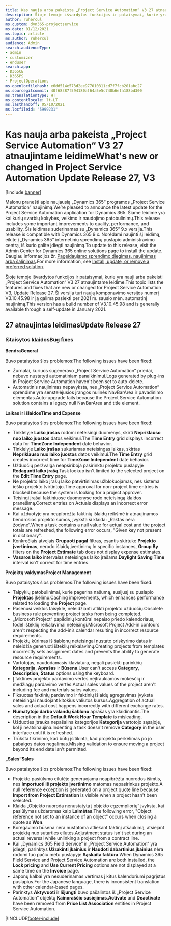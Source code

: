 ```yaml
---
title: Kas nauja arba pakeista „Project Service Automation“ V3 27 atnaujintame leidime
description: Šioje temoje išvardytos funkcijos ir pataisymai, kurie yra pasiekiami „Project Service Automation“ V3 27 atnaujintame leidime.
author: ruhercul
ms.custom: dyn365-projectservice
ms.date: 01/12/2021
ms.topic: article
ms.author: ruhercul
audience: Admin
search.audienceType:
- admin
- customizer
- enduser
search.app:
- D365CE
- D365PS
- ProjectOperations
ms.openlocfilehash: e6dd514e573d2ee977010311cd7f7fcb201abc27
ms.sourcegitcommit: 40f68387f594180af64a5e5c748b6efa188bd300
ms.translationtype: HT
ms.contentlocale: lt-LT
ms.lasthandoff: 05/10/2021
ms.locfileid: "5999231"
---
```

# <a name="whats-new-or-changed-in-project-service-automation-update-release-27-v3"></a><span data-ttu-id="c9055-103">Kas nauja arba pakeista „Project Service Automation“ V3 27 atnaujintame leidime</span><span class="sxs-lookup"><span data-stu-id="c9055-103">What's new or changed in Project Service Automation Update Release 27, V3</span></span>

[!include [banner](../includes/psa-now-project-operations.md)]

<span data-ttu-id="c9055-104">Malonu pranešti apie naujausią „Dynamics 365“ programos „Project Service Automation“ naujinimą.</span><span class="sxs-lookup"><span data-stu-id="c9055-104">We’re pleased to announce the latest update for the Project Service Automation application for Dynamics 365.</span></span> <span data-ttu-id="c9055-105">Šiame leidime yra kai kurių svarbių kokybės, veikimo ir naudojimo patobulinimų.</span><span class="sxs-lookup"><span data-stu-id="c9055-105">This release includes some important improvements to quality, performance, and usability.</span></span> <span data-ttu-id="c9055-106">Šis leidimas suderinamas su „Dynamics 365“ 9.x versija.</span><span class="sxs-lookup"><span data-stu-id="c9055-106">This release is compatible with Dynamics 365 9.x.</span></span> <span data-ttu-id="c9055-107">Norėdami naujinti šį leidimą, eikite į „Dynamics 365“ internetinių sprendimų puslapio administravimo centrą, iš kurio galite įdiegti naujinimą.</span><span class="sxs-lookup"><span data-stu-id="c9055-107">To update to this release, visit the Admin Center for Dynamics 365 online solutions page to install the update.</span></span> <span data-ttu-id="c9055-108">Daugiau informacijos žr. [Pageidaujamo sprendimo diegimas, naujinimas arba šalinimas](/power-platform/admin/install-remove-preferred-solution).</span><span class="sxs-lookup"><span data-stu-id="c9055-108">For more information, see [Install, update, or remove a preferred solution](/power-platform/admin/install-remove-preferred-solution).</span></span>

<span data-ttu-id="c9055-109">Šioje temoje išvardytos funkcijos ir pataisymai, kurie yra nauji arba pakeisti „Project Service Automation“ V3 27 atnaujintame leidime.</span><span class="sxs-lookup"><span data-stu-id="c9055-109">This topic lists the features and fixes that are new or changed for Project Service Automation V3, Update Release 27.</span></span> <span data-ttu-id="c9055-110">Ši versija turi naują komponavimo versijos numerį V3.10.45.98 ir ją galima pasiekti per 2021 m. sausio mėn. automatinį naujinimą.</span><span class="sxs-lookup"><span data-stu-id="c9055-110">This version has a build number of V3.10.45.98 and is generally available through a self-update in January 2021.</span></span>

## <a name="update-release-27"></a><span data-ttu-id="c9055-111">27 atnaujintas leidimas</span><span class="sxs-lookup"><span data-stu-id="c9055-111">Update Release 27</span></span>

### <a name="bug-fixes"></a><span data-ttu-id="c9055-112">Ištaisytos klaidos</span><span class="sxs-lookup"><span data-stu-id="c9055-112">Bug fixes</span></span>

<span data-ttu-id="c9055-113">**Bendra**</span><span class="sxs-lookup"><span data-stu-id="c9055-113">**General**</span></span>

<span data-ttu-id="c9055-114">Buvo pataisytos šios problemos:</span><span class="sxs-lookup"><span data-stu-id="c9055-114">The following issues have been fixed:</span></span>

- <span data-ttu-id="c9055-115">Žurnalai, kuriuos sugeneravo „Project Service Automation“ priedai, nebuvo nustatyti automatiniam panaikinimui.</span><span class="sxs-lookup"><span data-stu-id="c9055-115">Logs generated by plug-ins in Project Service Automation haven't been set to auto-delete.</span></span>
- <span data-ttu-id="c9055-116">Automatinis naujinimas nepavyksta, nes „Project Service Automation“ sprendime yra senstelėjusios įrangos nulinės NavBarArea ir pavadinimo elementas.</span><span class="sxs-lookup"><span data-stu-id="c9055-116">Auto-upgrade fails because the Project Service Automation solution contains a legacy null NavBarArea and title element.</span></span>

<span data-ttu-id="c9055-117">**Laikas ir išlaidos**</span><span class="sxs-lookup"><span data-stu-id="c9055-117">**Time and Expense**</span></span>

<span data-ttu-id="c9055-118">Buvo pataisytos šios problemos:</span><span class="sxs-lookup"><span data-stu-id="c9055-118">The following issues have been fixed:</span></span>

- <span data-ttu-id="c9055-119">Tinklelyje **Laiko įrašas** rodomi neteisingi duomenys, skirti **Nepriklauso nuo laiko juostos** datos veikimui.</span><span class="sxs-lookup"><span data-stu-id="c9055-119">The **Time Entry** grid displays incorrect data for **TimeZone Independent** date behavior.</span></span>
- <span data-ttu-id="c9055-120">Tinklelyje **Laiko įrašas** sukuriamas neteisingas laikas, skirtas **Nepriklauso nuo laiko juostos** datos veikimui.</span><span class="sxs-lookup"><span data-stu-id="c9055-120">The **Time Entry** grid creates incorrect time for **TimeZone Independent** date behavior.</span></span>
- <span data-ttu-id="c9055-121">Užduočių peržvalga neapsiriboja pasirinktu projektu puslapyje **Redaguoti laiko įrašą**.</span><span class="sxs-lookup"><span data-stu-id="c9055-121">Task lookup isn't limited to the selected project on the **Edit Time Entry** page.</span></span>
- <span data-ttu-id="c9055-122">Ne projekto laiko įrašų laiko patvirtinimas užblokuojamas, nes sistema ieško projekto tvirtintojo.</span><span class="sxs-lookup"><span data-stu-id="c9055-122">Time approval for non-project time entries is blocked because the system is looking for a project approver.</span></span>
- <span data-ttu-id="c9055-123">Teisingi įrašai faktiniuose duomenyse rodo neteisingą klaidos pranešimą.</span><span class="sxs-lookup"><span data-stu-id="c9055-123">Correct entries on Actuals displays an incorrect error message.</span></span>
- <span data-ttu-id="c9055-124">Kai užduotyje yra neapibrėžta faktinių išlaidų reikšmė ir atnaujinamos bendrosios projekto sumos, įvyksta ši klaida: „Raktas nėra žodyne“.</span><span class="sxs-lookup"><span data-stu-id="c9055-124">When a task contains a null value for actual cost and the project totals are refreshed, the following error occurs, "Given key not present in dictionary".</span></span>
- <span data-ttu-id="c9055-125">Konkrečiais atvejais **Grupuoti pagal** filtras, esantis skirtuke **Projekto įvertinimas**, nerodo išlaidų įvertinimų.</span><span class="sxs-lookup"><span data-stu-id="c9055-125">In specific instances, **Group By** filters on the **Project Estimate** tab does not display expense estimates.</span></span>
- <span data-ttu-id="c9055-126">**Vasaros laiko** intervalas neteisingas laiko įrašams.</span><span class="sxs-lookup"><span data-stu-id="c9055-126">**Daylight Saving Time** interval isn't correct for time entries.</span></span>

<span data-ttu-id="c9055-127">**Projektų valdymas**</span><span class="sxs-lookup"><span data-stu-id="c9055-127">**Project Management**</span></span>

<span data-ttu-id="c9055-128">Buvo pataisytos šios problemos:</span><span class="sxs-lookup"><span data-stu-id="c9055-128">The following issues have been fixed:</span></span>

- <span data-ttu-id="c9055-129">Talpyklų patobulinimai, kurie pagerina našumą, susijusį su puslapio **Projektas** įkėlimu.</span><span class="sxs-lookup"><span data-stu-id="c9055-129">Caching improvements, which enhances performance related to loading the **Project** page.</span></span>
- <span data-ttu-id="c9055-130">Pasenusi veiklos taisyklė, neleidžianti atlikti projekto užduočių.</span><span class="sxs-lookup"><span data-stu-id="c9055-130">Obsolete business rule preventing project tasks from being completed.</span></span>
- <span data-ttu-id="c9055-131">„Microsoft Project“ papildinių kontūrai nepaiso priedo kalendoriaus, todėl išteklių reikalavimai neteisingi.</span><span class="sxs-lookup"><span data-stu-id="c9055-131">Microsoft Project Add-in contours aren't respecting the add-in’s calendar resulting in incorrect resource requirements.</span></span>
- <span data-ttu-id="c9055-132">Projektų kūrimas iš šablonų neteisingai nustato priskyrimo datas ir neleidžia generuoti išteklių reikalavimų.</span><span class="sxs-lookup"><span data-stu-id="c9055-132">Creating projects from templates incorrectly sets assignment dates and prevents the ability to generate resource requirements.</span></span>
- <span data-ttu-id="c9055-133">Vartotojas, naudodamasis klaviatūra, negali pasiekti parinkčių **Kategorija**, **Aprašas** ir **Būsena**.</span><span class="sxs-lookup"><span data-stu-id="c9055-133">User can't access **Category**, **Description**, **Status** options using the keyboard.</span></span>
- <span data-ttu-id="c9055-134">Į faktines projekto pardavimo vertes neįtraukiamos mokesčių ir medžiagų pardavimo vertės.</span><span class="sxs-lookup"><span data-stu-id="c9055-134">Actual sales values of the project aren't including fee and materials sales values.</span></span>
- <span data-ttu-id="c9055-135">Fiksuotas faktinių pardavimo ir faktinių išlaidų agregavimas įvyksta neteisingai naudojant kitokius valiutos kursus.</span><span class="sxs-lookup"><span data-stu-id="c9055-135">Aggregation of actual sales and actual cost happens incorrectly with different exchange rates.</span></span>
- <span data-ttu-id="c9055-136">**Numatytojo darbo valandų šablono** aprašas yra klaidinantis.</span><span class="sxs-lookup"><span data-stu-id="c9055-136">The description in the **Default Work Hour Template** is misleading.</span></span>
- <span data-ttu-id="c9055-137">Užduoties įtrauka nepašalina kategorijos **Kategorija** vartotojo sąsajoje, kol ji neatsinaujina.</span><span class="sxs-lookup"><span data-stu-id="c9055-137">Indenting a task doesn't remove **Category** in the user interface until it is refreshed.</span></span>
- <span data-ttu-id="c9055-138">Trūksta tikrinimo, kad būtų įsitikinta, kad projekto perkėlimas po jo pabaigos datos negalimas.</span><span class="sxs-lookup"><span data-stu-id="c9055-138">Missing validation to ensure moving a project beyond its end date isn't permitted.</span></span>

<span data-ttu-id="c9055-139">**„Sales“**</span><span class="sxs-lookup"><span data-stu-id="c9055-139">**Sales**</span></span>

<span data-ttu-id="c9055-140">Buvo pataisytos šios problemos:</span><span class="sxs-lookup"><span data-stu-id="c9055-140">The following issues have been fixed:</span></span>

- <span data-ttu-id="c9055-141">Projekto pasiūlymo eilutėje generuojama neapibrėžta nuorodos išimtis, nes **Importuoti iš projekto įvertinimo** matomas nepasirinkus projekto.</span><span class="sxs-lookup"><span data-stu-id="c9055-141">A null reference exception is generated on a project quote line because **Import from Project Estimation** is visible when a project hasn't been selected.</span></span>
- <span data-ttu-id="c9055-142">Klaida „Objekto nuoroda nenustatyta į objekto egzempliorių“ įvyksta, kai pasiūlymas uždaromas kaip **Laimėtas**.</span><span class="sxs-lookup"><span data-stu-id="c9055-142">The following error, "Object reference not set to an instance of an object" occurs when closing a quote as **Won**.</span></span>
- <span data-ttu-id="c9055-143">Koregavimo būsena nėra nustatoma atliekant faktinį atšaukimą, atsiejant projektą nuo sutarties eilutės.</span><span class="sxs-lookup"><span data-stu-id="c9055-143">Adjustment status isn't set during an actual reversal while unlinking a project from a contract line.</span></span>
- <span data-ttu-id="c9055-144">Kai „Dynamics 365 Field Service“ ir „Project Service Automation“ yra įdiegti, parinktys **Užrakinti įkainius** ir **Naudoti dabartinius įkainius** nėra rodomi tuo pačiu metu puslapyje **Sąskaita faktūra**.</span><span class="sxs-lookup"><span data-stu-id="c9055-144">When Dynamics 365 Field Service and Project Service Automation are both installed, the **Lock pricing** and **Use Current Pricing** options are not displayed at a same time on the **Invoice** page.</span></span>
- <span data-ttu-id="c9055-145">Japonų kalbai yra nesuderinamas vertimas į kitus kalendoriumi pagrįstus puslapius.</span><span class="sxs-lookup"><span data-stu-id="c9055-145">For the Japanese language, there is inconsistent translation with other calendar-based pages.</span></span>
- <span data-ttu-id="c9055-146">Parinktys **Aktyvuoti** ir **Išjungti** buvo pašalintos iš „Project Service Automation“ objektų **Kainoraščio susiejimas**.</span><span class="sxs-lookup"><span data-stu-id="c9055-146">**Activate** and **Deactivate** have been removed from **Price List Association** entities in Project Service Automation.</span></span>


[!INCLUDE[footer-include](../includes/footer-banner.md)]